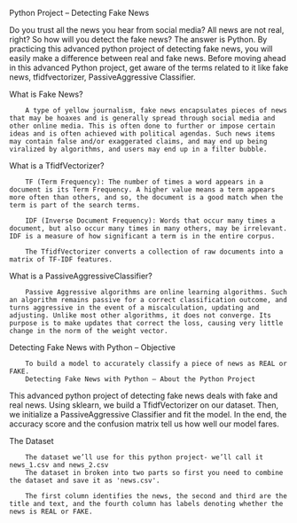 Python Project – Detecting Fake News

Do you trust all the news you hear from social media? All news are not real, right? So how will you detect the fake news? The answer is Python. By practicing this advanced python project of detecting fake news, you will easily make a difference between real and fake news. Before moving ahead in this advanced Python project, get aware of the terms related to it like fake news, tfidfvectorizer, PassiveAggressive Classifier.


What is Fake News?

        A type of yellow journalism, fake news encapsulates pieces of news that may be hoaxes and is generally spread through social media and other online media. This is often done to further or impose certain ideas and is often achieved with political agendas. Such news items may contain false and/or exaggerated claims, and may end up being viralized by algorithms, and users may end up in a filter bubble.


What is a TfidfVectorizer?

        TF (Term Frequency): The number of times a word appears in a document is its Term Frequency. A higher value means a term appears more often than others, and so, the document is a good match when the term is part of the search terms.

        IDF (Inverse Document Frequency): Words that occur many times a document, but also occur many times in many others, may be irrelevant. IDF is a measure of how significant a term is in the entire corpus.

        The TfidfVectorizer converts a collection of raw documents into a matrix of TF-IDF features.


What is a PassiveAggressiveClassifier?

        Passive Aggressive algorithms are online learning algorithms. Such an algorithm remains passive for a correct classification outcome, and turns aggressive in the event of a miscalculation, updating and adjusting. Unlike most other algorithms, it does not converge. Its purpose is to make updates that correct the loss, causing very little change in the norm of the weight vector.
        

Detecting Fake News with Python – Objective

        To build a model to accurately classify a piece of news as REAL or FAKE.
        Detecting Fake News with Python – About the Python Project

This advanced python project of detecting fake news deals with fake and real news. Using sklearn, we build a TfidfVectorizer on our dataset. Then, we initialize a PassiveAggressive Classifier and fit the model. In the end, the accuracy score and the confusion matrix tell us how well our model fares.

 
The Dataset

        The dataset we’ll use for this python project- we’ll call it news_1.csv and news_2.csv
        The dataset in broken into two parts so first you need to combine the dataset and save it as 'news.csv'.
        
        The first column identifies the news, the second and third are the title and text, and the fourth column has labels denoting whether the news is REAL or FAKE.

